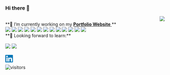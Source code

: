 ### Hi there 👋
<img align='right' src="https://github-readme-stats.vercel.app/api?username=smtr42&show_icons=true">

<br>
**🔭 I’m currently working on my <a href="http://www.simteiva.fr/"><b>Portfolio Website</b> </a> **<br>
<a href="https://www.python.org/" target="_blank"><img height="50" src="https://www.vectorlogo.zone/logos/python/python-ar21.svg"></a>
<a href="https://www.djangoproject.com/" target="_blank"><img height="50" src="https://www.vectorlogo.zone/logos/djangoproject/djangoproject-ar21.svg"></a>
<a href="https://flask.palletsprojects.com//" target="_blank"><img height="50" src="https://www.vectorlogo.zone/logos/pocoo_flask/pocoo_flask-ar21.svg"></a>
<a href="https://git-scm.com/" target="_blank"><img height="50" src="https://www.vectorlogo.zone/logos/git-scm/git-scm-ar21.svg"></a>
<a href="https://www.mysql.com/" target="_blank"><img height="50" src="https://www.vectorlogo.zone/logos/mysql/mysql-ar21.svg"></a>
<a href="https://www.sqlite.org/" target="_blank"><img height="50" src="https://www.vectorlogo.zone/logos/sqlite/sqlite-ar21.svg"></a>
<a href="https://www.postgresql.org/" target="_blank"><img height="50" src="https://www.vectorlogo.zone/logos/postgresql/postgresql-ar21.svg"></a>
<a href="https://developer.mozilla.org/fr/docs/Web/Guide/HTML/HTML5" target="_blank"><img height="50" src="https://www.vectorlogo.zone/logos/w3_html5/w3_html5-ar21.svg"></a>
<a href="https://gitlab.com/" target="_blank"><img height="50" src="https://www.vectorlogo.zone/logos/gitlab/gitlab-ar21.svg"></a>
<a href="https://www.javascript.com/" target="_blank"><img height="50" src="https://www.vectorlogo.zone/logos/javascript/javascript-ar21.svg"></a>
<a href="https://code.visualstudio.com/" target="_blank"><img height="50" src="https://www.vectorlogo.zone/logos/visualstudio_code/visualstudio_code-ar21.svg"></a>
<a href="https://www.ansible.com/" target="_blank"><img height="50" src="https://www.vectorlogo.zone/logos/ansible/ansible-ar21.svg"></a>
<a href="https://ubuntu.com/" target="_blank"><img height="50" src="https://www.vectorlogo.zone/logos/ubuntu/ubuntu-ar21.svg"></a>
<br>
**🌱 Looking forward to learn:** <br>
<br>
<a href="https://aws.amazon.com/" target="_blank"><img height="50" src="https://www.vectorlogo.zone/logos/amazon_aws/amazon_aws-ar21.svg"></a>
<a href="https://www.docker.com/" target="_blank"><img height="50" src="https://www.vectorlogo.zone/logos/docker/docker-ar21.svg"></a>
<br>
<br> 
  <a href="https://in.linkedin.com/in/teiva-s">
   <img align="left" alt="Teiva | Linkedin" width="24px" src="https://github.com/smtr42/smtr42/blob/master/asset/Linkedin.svg" />
  </a>
<br>


 ![visitors](https://visitor-badge.glitch.me/badge?page_id=smtr42.smtr42)
